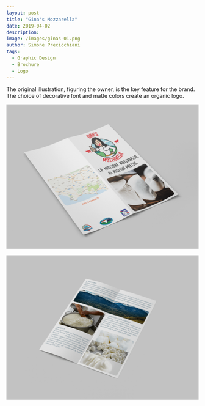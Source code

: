 ```yaml
---
layout: post
title: "Gina's Mozzarella"
date: 2019-04-02
description: 
image: /images/ginas-01.png
author: Simone Precicchiani
tags: 
  - Graphic Design
  - Brochure
  - Logo
---
```


The original illustration, figuring the owner, is the key feature for the brand. The choice of decorative font and matte colors create an organic logo.

![Placeholder](/images/ginas-02.png)

![Placeholder](/images/ginas-03.png)
